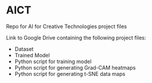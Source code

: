 # AICT
Repo for AI for Creative Technologies project files

Link to Google Drive containing the following project files:
  - Dataset
  - Trained Model
  - Python script for training model
  - Python script for generating Grad-CAM heatmaps
  - Python script for generating t-SNE data maps
